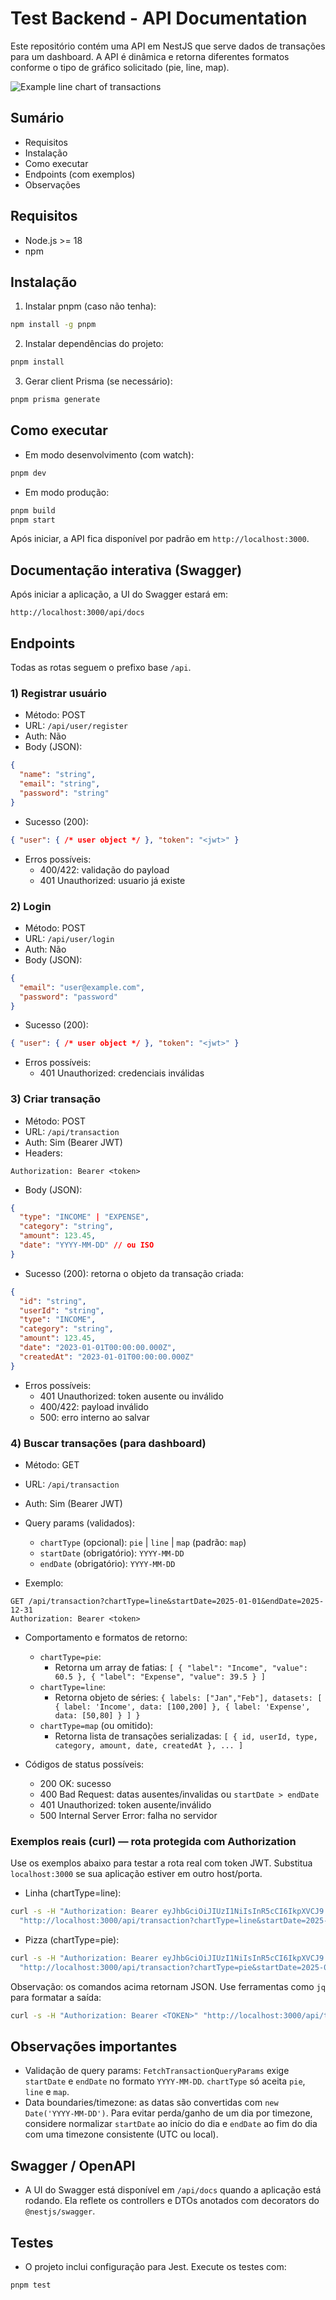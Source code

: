 # Test Backend - API Documentation

Este repositório contém uma API em NestJS que serve dados de transações para um dashboard. A API é dinâmica e retorna diferentes formatos conforme o tipo de gráfico solicitado (pie, line, map).

![Example line chart of transactions](https://raw.githubusercontent.com/isacrodriguesdev/test-backend/master/example.png)


## Sumário
- Requisitos
- Instalação
- Como executar
- Endpoints (com exemplos)
- Observações

## Requisitos
- Node.js >= 18
- npm

## Instalação

1. Instalar pnpm (caso não tenha):

```bash
npm install -g pnpm
```

2. Instalar dependências do projeto:

```bash
pnpm install
```

3. Gerar client Prisma (se necessário):

```bash
pnpm prisma generate
```

## Como executar

- Em modo desenvolvimento (com watch):

```bash
pnpm dev
```

- Em modo produção:

```bash
pnpm build
pnpm start
```

Após iniciar, a API fica disponível por padrão em `http://localhost:3000`.

## Documentação interativa (Swagger)

Após iniciar a aplicação, a UI do Swagger estará em:

```
http://localhost:3000/api/docs
```

## Endpoints

Todas as rotas seguem o prefixo base `/api`.

### 1) Registrar usuário
- Método: POST
- URL: `/api/user/register`
- Auth: Não
- Body (JSON):

```json
{
  "name": "string",
  "email": "string",
  "password": "string"
}
```

- Sucesso (200):

```json
{ "user": { /* user object */ }, "token": "<jwt>" }
```

- Erros possíveis:
  - 400/422: validação do payload
  - 401 Unauthorized: usuario já existe


### 2) Login
- Método: POST
- URL: `/api/user/login`
- Auth: Não
- Body (JSON):

```json
{
  "email": "user@example.com",
  "password": "password"
}
```

- Sucesso (200):

```json
{ "user": { /* user object */ }, "token": "<jwt>" }
```

- Erros possíveis:
  - 401 Unauthorized: credenciais inválidas


### 3) Criar transação
- Método: POST
- URL: `/api/transaction`
- Auth: Sim (Bearer JWT)
- Headers:

```
Authorization: Bearer <token>
```

- Body (JSON):

```json
{
  "type": "INCOME" | "EXPENSE",
  "category": "string",
  "amount": 123.45,
  "date": "YYYY-MM-DD" // ou ISO
}
```

- Sucesso (200): retorna o objeto da transação criada:

```json
{
  "id": "string",
  "userId": "string",
  "type": "INCOME",
  "category": "string",
  "amount": 123.45,
  "date": "2023-01-01T00:00:00.000Z",
  "createdAt": "2023-01-01T00:00:00.000Z"
}
```

- Erros possíveis:
  - 401 Unauthorized: token ausente ou inválido
  - 400/422: payload inválido
  - 500: erro interno ao salvar


### 4) Buscar transações (para dashboard)
- Método: GET
- URL: `/api/transaction`
- Auth: Sim (Bearer JWT)
- Query params (validados):
  - `chartType` (opcional): `pie` | `line` | `map` (padrão: `map`)
  - `startDate` (obrigatório): `YYYY-MM-DD`
  - `endDate` (obrigatório): `YYYY-MM-DD`

- Exemplo:

```
GET /api/transaction?chartType=line&startDate=2025-01-01&endDate=2025-12-31
Authorization: Bearer <token>
```

- Comportamento e formatos de retorno:
  - `chartType=pie`:
    - Retorna um array de fatias: `[ { "label": "Income", "value": 60.5 }, { "label": "Expense", "value": 39.5 } ]`
  - `chartType=line`:
    - Retorna objeto de séries: `{ labels: ["Jan","Feb"], datasets: [ { label: 'Income', data: [100,200] }, { label: 'Expense', data: [50,80] } ] }`
  - `chartType=map` (ou omitido):
    - Retorna lista de transações serializadas: `[ { id, userId, type, category, amount, date, createdAt }, ... ]`

- Códigos de status possíveis:
  - 200 OK: sucesso
  - 400 Bad Request: datas ausentes/invalidas ou `startDate > endDate`
  - 401 Unauthorized: token ausente/inválido
  - 500 Internal Server Error: falha no servidor

### Exemplos reais (curl) — rota protegida com Authorization

Use os exemplos abaixo para testar a rota real com token JWT. Substitua `localhost:3000` se sua aplicação estiver em outro host/porta.

- Linha (chartType=line):

```bash
curl -s -H "Authorization: Bearer eyJhbGciOiJIUzI1NiIsInR5cCI6IkpXVCJ9.eyJpZCI6IjAxOWEzNjNhLTFiZDMtNzNhNC04ODM2LTU0NTUyYTUyZWFiMSIsImVtYWlsIjoiaXNhY3JvZHJpZ3Vlc2RldkBwcm90b25tYWlsLmNvbSIsImlhdCI6MTc2MTg0NjM2OSwiZXhwIjoxNzY0NDM4MzY5fQ.R9AWWy1aqXmeZZQZZSgq41YrJzb-Ys7f5PU2UH6gnf0" \
  "http://localhost:3000/api/transaction?chartType=line&startDate=2025-01-01&endDate=2025-12-31"
```

- Pizza (chartType=pie):

```bash
curl -s -H "Authorization: Bearer eyJhbGciOiJIUzI1NiIsInR5cCI6IkpXVCJ9.eyJpZCI6IjAxOWEzNjNhLTFiZDMtNzNhNC04ODM2LTU0NTUyYTUyZWFiMSIsImVtYWlsIjoiaXNhY3JvZHJpZ3Vlc2RldkBwcm90b25tYWlsLmNvbSIsImlhdCI6MTc2MTg0NjM2OSwiZXhwIjoxNzY0NDM4MzY5fQ.R9AWWy1aqXmeZZQZZSgq41YrJzb-Ys7f5PU2UH6gnf0" \
  "http://localhost:3000/api/transaction?chartType=pie&startDate=2025-01-01&endDate=2025-12-31"
```

Observação: os comandos acima retornam JSON. Use ferramentas como `jq` para formatar a saída:

```bash
curl -s -H "Authorization: Bearer <TOKEN>" "http://localhost:3000/api/transaction?chartType=line&startDate=2025-01-01&endDate=2025-12-31" | jq
```


## Observações importantes

- Validação de query params: `FetchTransactionQueryParams` exige `startDate` e `endDate` no formato `YYYY-MM-DD`. `chartType` só aceita `pie`, `line` e `map`.
- Data boundaries/timezone: as datas são convertidas com `new Date('YYYY-MM-DD')`. Para evitar perda/ganho de um dia por timezone, considere normalizar `startDate` ao início do dia e `endDate` ao fim do dia com uma timezone consistente (UTC ou local).

## Swagger / OpenAPI

- A UI do Swagger está disponível em `/api/docs` quando a aplicação está rodando. Ela reflete os controllers e DTOs anotados com decorators do `@nestjs/swagger`.

## Testes

- O projeto inclui configuração para Jest. Execute os testes com:

```bash
pnpm test
```
